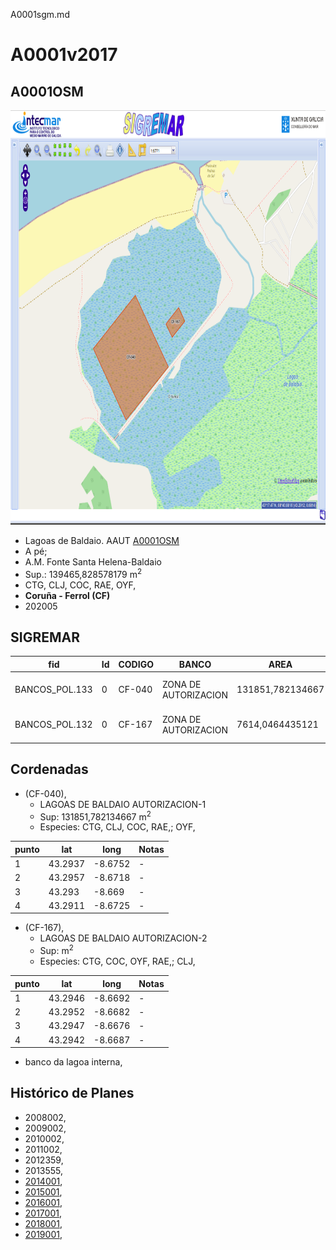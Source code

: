 A0001sgm.md

# A0001v2017

## A0001OSM


<img src="https://raw.githubusercontent.com/galirema/galirema-notas/gh-pages/en/pages/uploads/images/A0001OSM.png" alt="Logotipo de HTML5" width="824" height="663">


* Lagoas de Baldaio. AAUT [A0001OSM](http://u.osmfr.org/m/250411/)
* A pé;
* A.M. Fonte Santa Helena-Baldaio
* Sup.: 139465,828578179 m<sup>2</sup>
* CTG, CLJ, COC, RAE, OYF,
* __Coruña - Ferrol (CF)__
* 202005




## SIGREMAR

|fid|Id|CODIGO|BANCO|AREA|ZONA|CONFRARIA|REXIMEN|MODALIDADE|PROVINCIA|ESP\_OBXET|ESP_SECUND|X|Y
|---|--|------|-----|----|----|---------|-------|----------|---------|---------|----------|-|-|
|BANCOS_POL.133|0|CF-040|ZONA DE AUTORIZACION|131851,782134667|LAGOAS DE BALDAIO|AM BALDAIO|AUTORIZACION|PE|A CORUÑA|CTG, CLJ, COC, RAE,|OYF,|526597.0|4793448.0|
|BANCOS_POL.132|0|CF-167|ZONA DE AUTORIZACION|7614,0464435121|LAGOAS DE BALDAIO|AM BALDAIO|AUTORIZACION|PE|A CORUÑA|CTG, COC, OYF, RAE,|CLJ,|526898.0|4793594.0|




## Cordenadas

* (CF-040),
	* LAGOAS DE BALDAIO AUTORIZACION-1
	* Sup: 131851,782134667 m<sup>2</sup>
	* Especies: CTG, CLJ, COC, RAE,; OYF,

|punto|lat|long|Notas|
|-----|---|----|-----|
|1|43.2937|-8.6752|-|
|2|43.2957|-8.6718|-|
|3|43.293|-8.669|-|
|4|43.2911|-8.6725|-|



* (CF-167),
	* LAGOAS DE BALDAIO AUTORIZACION-2
	* Sup:  m<sup>2</sup>
	* Especies: CTG, COC, OYF, RAE,; CLJ,

|punto|lat|long|Notas|
|-----|---|----|-----|
|1|43.2946|-8.6692|-|
|2|43.2952|-8.6682|-|
|3|43.2947|-8.6676|-|
|4|43.2942|-8.6687|-|



* banco da lagoa interna,




## Histórico de Planes


+ 2008002,
+ 2009002,
+ 2010002,
+ 2011002,
+ 2012359,
+ 2013555,
+ [2014001](http://www.galiciamarineira.info/content/pexma2014AAUT001),
+ [2015001](http://www.galiciamarineira.info/content/pexma2015AAUT001),
+ [2016001](http://www.galiciamarineira.info/content/pexma2016AAUT001),
+ [2017001](https://galirema.wikia.org/es/wiki/Pexma2017AAUT001),
+ [2018001](https://galirema.wikia.org/es/wiki/Pexma2018AAUT001),
+ [2019001](https://galirema.wikia.org/es/wiki/Pexma2019AAUT001),



